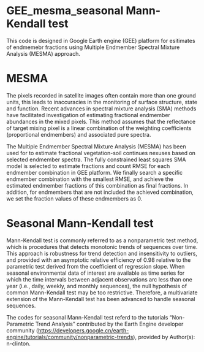# GEE_mesma_seasonal Mann-Kendall test

This code is designed in Google Earth engine (GEE) platform for esitimates of endmemebr fractions using Multiple Endmember Spectral Mixture Analysis (MESMA) approach.                                                                               
# MESMA
The pixels recorded in satellite images often contain more than one ground units, this leads to inaccuracies in the monitoring of surface structure, state and function. Recent advances in spectral mixture analysis (SMA) methods have facilitated investigation of estimating fractional endmember abundances in the mixed pixels. This method assumes that the reflectance of target mixing pixel is a linear combination of the weighting coefficients (proportional endmembers) and associated pure spectra.

The Multiple Endmember Spectral Mixture Analysis (MESMA) has been used for to estimate fractional vegetation-soil continues nexuses based on selected endmember spectra. The fully constrained least squares SMA model is selected to estimate fractions and count RMSE for each endmember combination in GEE platform. We finally search a specific endmember combination with the smallest RMSE, and achieve the estimated endmember fractions of this combination as final fractions. In addition, for endmembers that are not included the achieved combination, we set the fraction values of these endmembers as 0. 

# Seasonal Mann-Kendall test
Mann-Kendall test is commonly referred to as a nonparametric test method, which is procedures that detects monotonic trends of sequences over time. This approach is robustness for trend detection and insensitivity to outliers, and provided with an asymptotic relative efficiency of 0.98 relative to the parametric test derived from the coefficient of regression slope. When seasonal environmental data of interest are available as time series for which the time intervals between adjacent observations arc less than one year (i.e., daily, weekly, and monthly sequences), the null hypothesis of common Mann-Kendall test may be too restrictive. Therefore, a multivariate extension of the Mann-Kendall test has been advanced to handle seasonal sequences. 

The codes for seasonal Mann-Kendall test referd to the tutorials “Non-Parametric Trend Analysis” contributed by the Earth Engine developer community (https://developers.google.cn/earth-engine/tutorials/community/nonparametric-trends), provided by Author(s): n-clinton.

